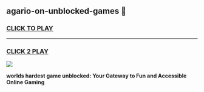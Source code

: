 
## agario-on-unblocked-games 👋
<h3>
<a href="https://premium.freeplayer.one?title=agario-on-unblocked-games&ref=14F">CLICK TO PLAY</a></h3>
<hr>

<h3>
<a href="https://premium.freeplayer.one?title=agario-on-unblocked-games&ref=14F">CLICK 2 PLAY</a>
  
</h3>

<a href="https://premium.freeplayer.one?title=agario-on-unblocked-games&ref=12F/"><img src="https://clearcache.store/games.png"></a>


**worlds hardest game unblocked: Your Gateway to Fun and Accessible Online Gaming**
